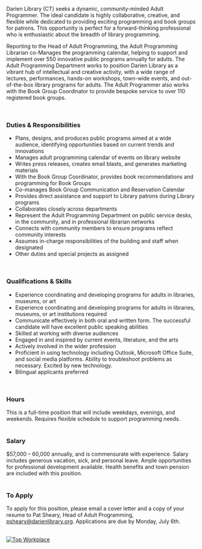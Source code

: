 Darien Library (CT) seeks a dynamic, community-minded Adult Programmer. The ideal candidate is highly collaborative, creative, and flexible while dedicated to providing exciting programming and book groups for patrons. This opportunity is perfect for a forward-thinking professional who is enthusiastic about the breadth of library programming.

Reporting to the Head of Adult Programming, the Adult Programming Librarian co-Manages the programming calendar, helping to support and implement over 550 innovative public programs annually for adults. The Adult Programming Department works to position Darien Library as a vibrant hub of intellectual and creative activity, with a wide range of lectures, performances, hands-on workshops, town-wide events, and out-of-the-box library programs for adults. The Adult Programmer also works with the Book Group Coordinator to provide bespoke service to over 110 registered book groups.

<br />


### Duties & Responsibilities

* Plans, designs, and produces public programs aimed at a wide audience, identifying opportunities based on current trends and innovations
* Manages adult programming calendar of events on library website
* Writes press releases, creates email blasts, and generates marketing materials
* With the Book Group Coordinator, provides book recommendations and programming for Book Groups
* Co-manages Book Group Communication and Reservation Calendar
* Provides direct assistance and support to Library patrons during Library programs
* Collaborates closely across departments
* Represent the Adult Programming Department on public service desks, in the community, and in professional librarian networks
* Connects with community members to ensure programs reflect community interests
* Assumes in-charge responsibilities of the building and staff when designated
* Other duties and special projects as assigned
<br />


### Qualifications & Skills

* Experience coordinating and developing programs for adults in libraries, museums, or art
* Experience coordinating and developing programs for adults in libraries, museums, or art institutions required
* Communicate effectively in both oral and written form. The successful candidate will have excellent public speaking abilities
* Skilled at working with diverse audiences
* Engaged in and inspired by current events, literature, and the arts
* Actively involved in the wider profession
* Proficient in using technology including Outlook, Microsoft Office Suite, and social media platforms. Ability to troubleshoot problems as necessary. Excited by new technology.
* Bilingual applicants preferred
<br />

### Hours

This is a full-time position that will include weekdays, evenings, and weekends. Requires flexible schedule to support programming needs.
<br />
<br />

### Salary
$57,000 – 60,000 annually, and is commensurate with experience. Salary includes generous vacation, sick, and personal leave. Ample opportunities for professional development available. Health benefits and town pension are included with this position.
<br />
<br />

### To Apply
To apply for this position, please email a cover letter and a copy of your resume to Pat Sheary, Head of Adult Programming, [psheary@darienlibrary.org](mailto:psheary@darienlibrary.org "Pat Sheary"). Applications are due by Monday, July 6th.

<br />

<div class="row margin-bottom-20">
<div class="col-md-3">
<a href="https://dar.to/2Re2Gd7"><img class="img-responsive" src="/uploads/logos/2018_top_places_to_work_award.jpg" alt="Top Workplace" /></a>
</div>
</div>